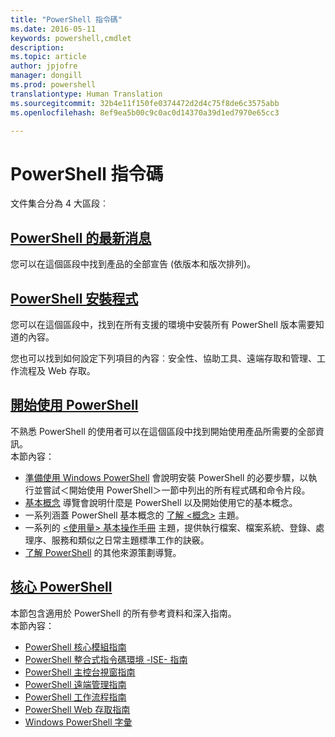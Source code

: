 ```yaml
---
title: "PowerShell 指令碼"
ms.date: 2016-05-11
keywords: powershell,cmdlet
description: 
ms.topic: article
author: jpjofre
manager: dongill
ms.prod: powershell
translationtype: Human Translation
ms.sourcegitcommit: 32b4e11f150fe0374472d2d4c75f8de6c3575abb
ms.openlocfilehash: 8ef9ea5b00c9c0ac0d14370a39d1ed7970e65cc3

---
```


#  PowerShell 指令碼

文件集合分為 4 大區段︰

##  [PowerShell 的最新消息](whats-new/What-s-New-With-PowerShell.md)
您可以在這個區段中找到產品的全部宣告 (依版本和版次排列)。

##  [PowerShell 安裝程式](setup/setup-reference.md)
您可以在這個區段中，找到在所有支援的環境中安裝所有 PowerShell 版本需要知道的內容。  

您也可以找到如何設定下列項目的內容︰安全性、協助工具、遠端存取和管理、工作流程及 Web 存取。

##  [開始使用 PowerShell](getting-started/Getting-Started-with-Windows-PowerShell.md)
不熟悉 PowerShell 的使用者可以在這個區段中找到開始使用產品所需要的全部資訊。  
本節內容：
-   [準備使用 Windows PowerShell](getting-started/Getting-Ready-to-Use-Windows-PowerShell.md) 會說明安裝 PowerShell 的必要步驟，以執行並嘗試＜開始使用 PowerShell＞一節中列出的所有程式碼和命令片段。
-  [基本概念](getting-started/fundamental-concepts.md) 導覽會說明什麼是 PowerShell 以及開始使用它的基本概念。
-  一系列涵蓋 PowerShell 基本概念的 [了解 &lt;概念&gt;](getting-started/understanding-concepts-reference.md) 主題。
-  一系列的 [&lt;使用量&gt; 基本操作手冊](getting-started/cookbooks/basic-cookbooks-reference.md) 主題，提供執行檔案、檔案系統、登錄、處理序、服務和類似之日常主題標準工作的訣竅。
-  [了解 PowerShell](getting-started/more-powershell-learning.md) 的其他來源策劃導覽。

##  [核心 PowerShell](core-powershell/core-powershell.md)
本節包含適用於 PowerShell 的所有參考資料和深入指南。  
本節內容：
-  [PowerShell 核心模組指南](core-powershell/core-modules.md)
-  [PowerShell 整合式指令碼環境 -ISE- 指南](core-powershell/ise-guide.md)
-  [PowerShell 主控台視窗指南](core-powershell/console-guide.md)
-  [PowerShell 遠端管理指南](core-powershell/Running-Remote-Commands.md)
-  [PowerShell 工作流程指南](core-powershell/workflows-guide.md)
-  [PowerShell Web 存取指南](core-powershell/web-access.md)
-  [Windows PowerShell 字彙](Windows-PowerShell-Glossary.md)




<!--HONumber=Jul16_HO1-->


